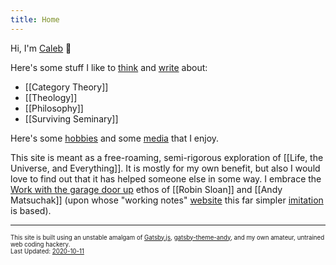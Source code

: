 ```yaml
---
title: Home
---
```


Hi, I'm [Caleb](/about-me)<!-- [[About Me]] --> 👋

Here's some stuff I like to [think](/thinking)<!-- [[Thinking]] --> and [write](/writing)<!-- [[Writing]] --> about:

- [[Category Theory]]
- [[Theology]]
- [[Philosophy]]
- [[Surviving Seminary]]

Here's some [hobbies](/hobbies)<!-- [[Hobbies]] --> and some [media](/media)<!-- [[Media]] --> that I enjoy.

This site is meant as a free-roaming, semi-rigorous exploration of [[Life, the Universe, and Everything]]. It is mostly for my own benefit, but also I would love to find out that it has helped someone else in some way. I embrace the <a href="https://notes.andymatuschak.org/About_these_notes?stackedNotes=Work_with_the_garage_door_up" target="_blank">Work with the garage door up</a> ethos of [[Robin Sloan]] and [[Andy Matsuchak]] (upon whose "working notes" <a href="https://notes.andymatuschak.org/About_these_notes" target="_blank">website</a> this far simpler [imitation](/imitation-is-the-sincerest-form-of-flattery)<!-- [[Imitation is the sincerest form of flattery]] --> is based).

---

<sub><sup>This site is built using an unstable amalgam of <a href="https://www.gatsbyjs.com/" target="_blank">Gatsby.js</a>, <a href="https://github.com/aravindballa/gatsby-theme-andy" target="_blank">gatsby-theme-andy</a>, and my own amateur, untrained web coding hackery. </sup></sub><br/>
<sub><sup>Last Updated: <a href="https://github.com/CFiggers/calebsnotes" target="_blank">2020-10-11</a></sup></sub>
